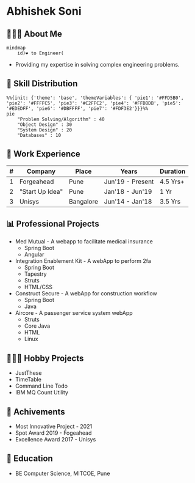 # Abhishek Soni

## 👨🏻‍💻 About Me
```mermaid
mindmap
    id)❤️ to Engineer(
```
* Providing my expertise in solving complex engineering problems.

## 🍳 Skill Distribution
```mermaid
%%{init: {'theme': 'base', 'themeVariables': { 'pie1': '#FFD5B0', 'pie2': '#FFFFC5', 'pie3': '#C2FFC2', 'pie4': '#FFDBDB', 'pie5': '#EDEDFF', 'pie6': '#DBFFFF', 'pie7': '#FDF3E2'}}}%%
pie
    "Problem Solving/Algorithm" : 40
    "Object Design" : 30
    "System Design" : 20
    "Databases" : 10
```

## 💼 Work Experience
|#|Company|Place|Years|Duration|
|-|-|-|-|-|
|1|Forgeahead|Pune|Jun'19 - Present|4.5 Yrs+|
|2|"Start Up Idea"|Pune|Jan'18 - Jun'19|1 Yr|
|3|Unisys|Bangalore|Jun'14 - Jan'18|3.5 Yrs|

## 📊 Professional Projects
* Med Mutual - A webapp to facilitate medical insurance
	* Spring Boot
 	* Angular
* Integration Enablement Kit - A webApp to perform 2fa
	* Spring Boot
	* Tapestry
	* Struts
	* HTML/CSS
* Construct Secure - A webApp for construction workflow
	* Spring Boot
	* Java
* Aircore - A passenger service system webApp
	* Struts
	* Core Java
	* HTML
	* Linux

## 👨🏼‍🎨 Hobby Projects
* JustThese
* TimeTable
* Command Line Todo
* IBM MQ Count Utility

## 🎩 Achivements
* Most Innovative Project - 2021
* Spot Award 2019 - Fogeahead
* Excellence Award 2017 - Unisys

## 📖 Education
* BE Computer Science, MITCOE, Pune
